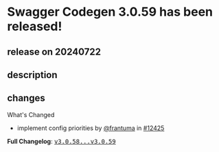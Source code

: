 # Swagger Codegen 3.0.59 has been released!

## release on 20240722
## description
## changes
What's Changed

* implement config priorities by <a class="user-mention notranslate" data-hovercard-type="user" data-hovercard-url="/users/frantuma/hovercard" data-octo-click="hovercard-link-click" data-octo-dimensions="link_type:self" href="https://github.com/frantuma">@frantuma</a> in <a class="issue-link js-issue-link" data-error-text="Failed to load title" data-id="2422750554" data-permission-text="Title is private" data-url="https://github.com/swagger-api/swagger-codegen/issues/12425" data-hovercard-type="pull_request" data-hovercard-url="/swagger-api/swagger-codegen/pull/12425/hovercard" href="https://github.com/swagger-api/swagger-codegen/pull/12425">#12425</a>

<strong>Full Changelog</strong>: <a class="commit-link" href="https://github.com/swagger-api/swagger-codegen/compare/v3.0.58...v3.0.59"><tt>v3.0.58...v3.0.59</tt></a>

